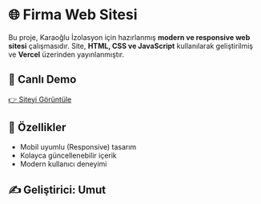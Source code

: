 # 🌐 Firma Web Sitesi

Bu proje, Karaoğlu İzolasyon için hazırlanmış **modern ve responsive web sitesi** çalışmasıdır.
Site, **HTML, CSS ve JavaScript** kullanılarak geliştirilmiş ve **Vercel** üzerinden yayınlanmıştır.

## 🚀 Canlı Demo
[👉 Siteyi Görüntüle](https://karaoglu-demo.vercel.app/)

## 📌 Özellikler
- Mobil uyumlu (Responsive) tasarım  
- Kolayca güncellenebilir içerik  
- Modern kullanıcı deneyimi  

## ✍️ Geliştirici: Umut

